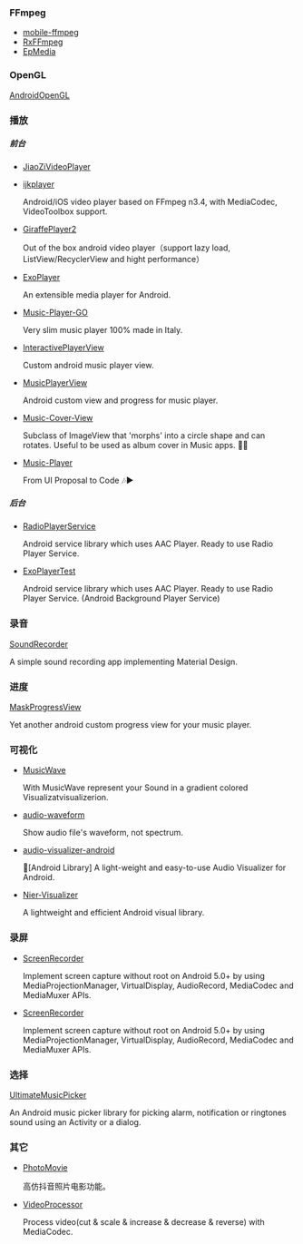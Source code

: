 ### FFmpeg
* [mobile-ffmpeg](https://github.com/tanersener/mobile-ffmpeg)
* [RxFFmpeg](https://github.com/microshow/RxFFmpeg)
* [EpMedia](https://github.com/yangjie10930/EpMedia)
### OpenGL
[AndroidOpenGL](https://github.com/296777513/AndroidOpenGL)
### 播放
##### 前台
* [JiaoZiVideoPlayer](https://github.com/lipangit/JiaoZiVideoPlayer)
* [ijkplayer](https://github.com/bilibili/ijkplayer)

    Android/iOS video player based on FFmpeg n3.4, with MediaCodec, VideoToolbox support.
* [GiraffePlayer2](https://github.com/tcking/GiraffePlayer2)

    Out of the box android video player（support lazy load, ListView/RecyclerView and hight performance）
* [ExoPlayer](https://github.com/google/ExoPlayer)

    An extensible media player for Android.
* [Music-Player-GO](https://github.com/enricocid/Music-Player-GO)

    Very slim music player 100% made in Italy.
* [InteractivePlayerView](https://github.com/iammert/InteractivePlayerView)

    Custom android music player view.
* [MusicPlayerView](https://github.com/iammert/MusicPlayerView)

    Android custom view and progress for music player.
* [Music-Cover-View](https://github.com/andremion/Music-Cover-View)

    Subclass of ImageView that 'morphs' into a circle shape and can rotates. Useful to be used as album cover in Music apps. 📀🎶
* [Music-Player](https://github.com/andremion/Music-Player)

    From UI Proposal to Code 🎶▶️
##### 后台
* [RadioPlayerService](https://github.com/iammert/RadioPlayerService)

    Android service library which uses AAC Player. Ready to use Radio Player Service.
* [ExoPlayerTest](https://github.com/iammert/ExoPlayerTest)

    Android service library which uses AAC Player. Ready to use Radio Player Service. (Android Background Player Service)
### 录音
[SoundRecorder](https://github.com/dkim0419/SoundRecorder)

A simple sound recording app implementing Material Design.
### 进度
[MaskProgressView](https://github.com/iammert/MaskProgressView)

Yet another android custom progress view for your music player.
### 可视化
* [MusicWave](https://github.com/akshay2211/MusicWave)

    With MusicWave represent your Sound in a gradient colored Visualizatvisualizerion.
* [audio-waveform](https://github.com/derlio/audio-waveform)

    Show audio file's waveform, not spectrum.
* [audio-visualizer-android](https://github.com/gauravk95/audio-visualizer-android)

    🎵[Android Library] A light-weight and easy-to-use Audio Visualizer for Android.  
* [Nier-Visualizer](https://github.com/bogerchan/Nier-Visualizer)

    A lightweight and efficient Android visual library.
### 录屏
* [ScreenRecorder](https://github.com/yrom/ScreenRecorder)

    Implement screen capture without root on Android 5.0+ by using MediaProjectionManager, VirtualDisplay, AudioRecord, MediaCodec and MediaMuxer APIs.
* [ScreenRecorder](https://github.com/iammert/ScreenRecorder)

    Implement screen capture without root on Android 5.0+ by using MediaProjectionManager, VirtualDisplay, AudioRecord, MediaCodec and MediaMuxer APIs.
### 选择
[UltimateMusicPicker](https://github.com/DeweyReed/UltimateMusicPicker)

An Android music picker library for picking alarm, notification or ringtones sound using an Activity or a dialog.
### 其它
* [PhotoMovie](https://github.com/yellowcath/PhotoMovie)

    高仿抖音照片电影功能。
* [VideoProcessor](https://github.com/yellowcath/VideoProcessor)

    Process video(cut & scale & increase & decrease & reverse) with MediaCodec.
